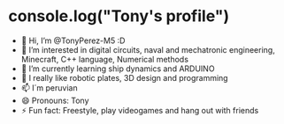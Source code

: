 # console.log("Tony's profile")

- 👋 Hi, I’m @TonyPerez-M5 :D
- 👀 I’m interested in digital circuits, naval and mechatronic engineering, Minecraft, C++ language, Numerical methods
- 🌱 I’m currently learning ship dynamics and ARDUINO
- 💞️ I really like robotic plates, 3D design and programming
- 📫 I´m peruvian
- 😄 Pronouns: Tony
- ⚡ Fun fact: Freestyle, play videogames and hang out with friends

<!---
TonyPerez-M5/TonyPerez-M5 is a ✨ special ✨ repository because its `README.md` (this file) appears on your GitHub profile.
You can click the Preview link to take a look at your changes.
--->

